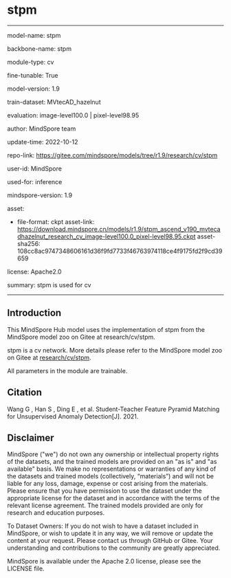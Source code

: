 # stpm

---

model-name: stpm

backbone-name: stpm

module-type: cv

fine-tunable: True

model-version: 1.9

train-dataset: MVtecAD_hazelnut

evaluation: image-level100.0 | pixel-level98.95

author: MindSpore team

update-time: 2022-10-12

repo-link: <https://gitee.com/mindspore/models/tree/r1.9/research/cv/stpm>

user-id: MindSpore

used-for: inference

mindspore-version: 1.9

asset:

-
    file-format: ckpt
    asset-link: <https://download.mindspore.cn/models/r1.9/stpm_ascend_v190_mvtecadhazelnut_research_cv_image-level100.0_pixel-level98.95.ckpt>
    asset-sha256: 108cc8ac9747348606161d36f9fd7733f46763974118ce4f9175fd2f9cd39659

license: Apache2.0

summary: stpm is used for cv

---

## Introduction

This MindSpore Hub model uses the implementation of stpm from the MindSpore model zoo on Gitee at research/cv/stpm.

stpm is a cv network. More details please refer to the MindSpore model zoo on Gitee at [research/cv/stpm](https://gitee.com/mindspore/models/blob/r1.9/research/cv/stpm/README.md).

All parameters in the module are trainable.

## Citation

Wang G ,  Han S ,  Ding E , et al. Student-Teacher Feature Pyramid Matching for Unsupervised Anomaly Detection[J].  2021.

## Disclaimer

MindSpore ("we") do not own any ownership or intellectual property rights of the datasets, and the trained models are provided on an "as is" and "as available" basis. We make no representations or warranties of any kind of the datasets and trained models (collectively, “materials”) and will not be liable for any loss, damage, expense or cost arising from the materials. Please ensure that you have permission to use the dataset under the appropriate license for the dataset and in accordance with the terms of the relevant license agreement. The trained models provided are only for research and education purposes.

To Dataset Owners: If you do not wish to have a dataset included in MindSpore, or wish to update it in any way, we will remove or update the content at your request. Please contact us through GitHub or Gitee. Your understanding and contributions to the community are greatly appreciated.

MindSpore is available under the Apache 2.0 license, please see the LICENSE file.
